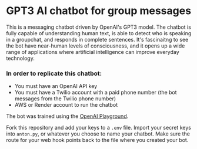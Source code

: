 # GPT3 AI chatbot for group messages
This is a messaging chatbot driven by OpenAI's GPT3 model. The chatbot is fully capable of understanding human text, is able to detect who is speaking in a groupchat, and responds in complete sentences. It's fascinaitng to see the bot have near-human levels of consciousness, and it opens up a wide range of applications where artificial intelligence can improve everyday technology.

### In order to replicate this chatbot:
- You must have an OpenAI API key
- You must have a Twilio account with a paid phone number (the bot messages from the Twilio phone number)
- AWS or Render account to run the chatbot

The bot was trained using the [OpenAI Playground](https://beta.openai.com/playground).

Fork this repository and add your keys to a `.env` file. Import your secret keys into `anton.py`, or whatever you choose to name your chatbot. Make sure the route for your web hook points back to the file where you created your bot. 
